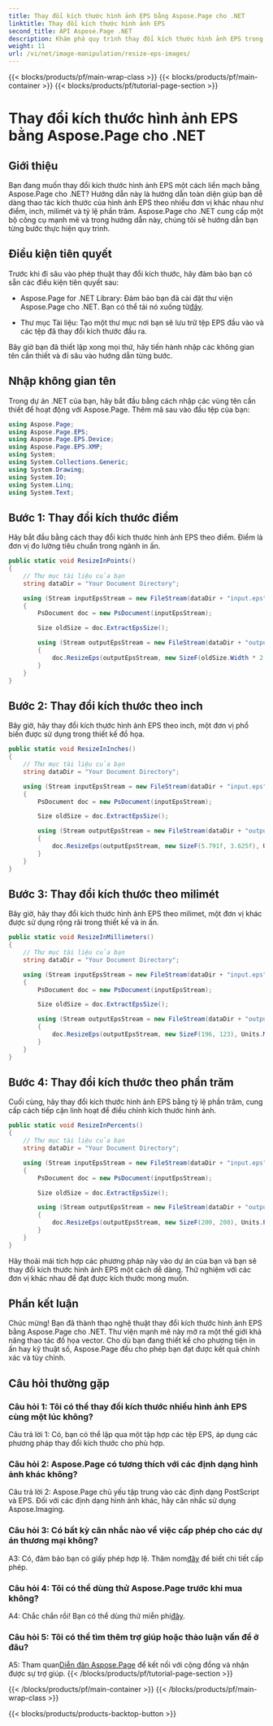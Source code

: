 ```yaml
---
title: Thay đổi kích thước hình ảnh EPS bằng Aspose.Page cho .NET
linktitle: Thay đổi kích thước hình ảnh EPS
second_title: API Aspose.Page .NET
description: Khám phá quy trình thay đổi kích thước hình ảnh EPS trong .NET một cách liền mạch bằng Aspose.Page. Đạt được độ chính xác theo điểm, inch, milimet và tỷ lệ phần trăm một cách dễ dàng.
weight: 11
url: /vi/net/image-manipulation/resize-eps-images/
---
```


{{< blocks/products/pf/main-wrap-class >}}
{{< blocks/products/pf/main-container >}}
{{< blocks/products/pf/tutorial-page-section >}}

# Thay đổi kích thước hình ảnh EPS bằng Aspose.Page cho .NET

## Giới thiệu

Bạn đang muốn thay đổi kích thước hình ảnh EPS một cách liền mạch bằng Aspose.Page cho .NET? Hướng dẫn này là hướng dẫn toàn diện giúp bạn dễ dàng thao tác kích thước của hình ảnh EPS theo nhiều đơn vị khác nhau như điểm, inch, milimét và tỷ lệ phần trăm. Aspose.Page cho .NET cung cấp một bộ công cụ mạnh mẽ và trong hướng dẫn này, chúng tôi sẽ hướng dẫn bạn từng bước thực hiện quy trình.

## Điều kiện tiên quyết

Trước khi đi sâu vào phép thuật thay đổi kích thước, hãy đảm bảo bạn có sẵn các điều kiện tiên quyết sau:

-  Aspose.Page for .NET Library: Đảm bảo bạn đã cài đặt thư viện Aspose.Page cho .NET. Bạn có thể tải nó xuống từ[đây](https://releases.aspose.com/page/net/).

- Thư mục Tài liệu: Tạo một thư mục nơi bạn sẽ lưu trữ tệp EPS đầu vào và các tệp đã thay đổi kích thước đầu ra.

Bây giờ bạn đã thiết lập xong mọi thứ, hãy tiến hành nhập các không gian tên cần thiết và đi sâu vào hướng dẫn từng bước.

## Nhập không gian tên

Trong dự án .NET của bạn, hãy bắt đầu bằng cách nhập các vùng tên cần thiết để hoạt động với Aspose.Page. Thêm mã sau vào đầu tệp của bạn:

```csharp
using Aspose.Page;
using Aspose.Page.EPS;
using Aspose.Page.EPS.Device;
using Aspose.Page.EPS.XMP;
using System;
using System.Collections.Generic;
using System.Drawing;
using System.IO;
using System.Linq;
using System.Text;
```

## Bước 1: Thay đổi kích thước điểm

Hãy bắt đầu bằng cách thay đổi kích thước hình ảnh EPS theo điểm. Điểm là đơn vị đo lường tiêu chuẩn trong ngành in ấn.

```csharp
public static void ResizeInPoints()
{
    // Thư mục tài liệu của bạn
    string dataDir = "Your Document Directory";

    using (Stream inputEpsStream = new FileStream(dataDir + "input.eps", FileMode.Open, FileAccess.Read))
    {
        PsDocument doc = new PsDocument(inputEpsStream);

        Size oldSize = doc.ExtractEpsSize();

        using (Stream outputEpsStream = new FileStream(dataDir + "output_resize_points.eps", FileMode.Create, FileAccess.Write))
        {
            doc.ResizeEps(outputEpsStream, new SizeF(oldSize.Width * 2, oldSize.Height * 2), Units.Points);
        }
    }
}
```

## Bước 2: Thay đổi kích thước theo inch

Bây giờ, hãy thay đổi kích thước hình ảnh EPS theo inch, một đơn vị phổ biến được sử dụng trong thiết kế đồ họa.

```csharp
public static void ResizeInInches()
{
    // Thư mục tài liệu của bạn
    string dataDir = "Your Document Directory";

    using (Stream inputEpsStream = new FileStream(dataDir + "input.eps", FileMode.Open, FileAccess.Read))
    {
        PsDocument doc = new PsDocument(inputEpsStream);

        Size oldSize = doc.ExtractEpsSize();

        using (Stream outputEpsStream = new FileStream(dataDir + "output_resize_inches.eps", FileMode.Create, FileAccess.Write))
        {
            doc.ResizeEps(outputEpsStream, new SizeF(5.791f, 3.625f), Units.Inches);
        }
    }
}
```

## Bước 3: Thay đổi kích thước theo milimét

Bây giờ, hãy thay đổi kích thước hình ảnh EPS theo milimet, một đơn vị khác được sử dụng rộng rãi trong thiết kế và in ấn.

```csharp
public static void ResizeInMillimeters()
{
    // Thư mục tài liệu của bạn
    string dataDir = "Your Document Directory";

    using (Stream inputEpsStream = new FileStream(dataDir + "input.eps", FileMode.Open, FileAccess.Read))
    {
        PsDocument doc = new PsDocument(inputEpsStream);

        Size oldSize = doc.ExtractEpsSize();

        using (Stream outputEpsStream = new FileStream(dataDir + "output_resize_mms.eps", FileMode.Create, FileAccess.Write))
        {
            doc.ResizeEps(outputEpsStream, new SizeF(196, 123), Units.Millimeters);
        }
    }
}
```

## Bước 4: Thay đổi kích thước theo phần trăm

Cuối cùng, hãy thay đổi kích thước hình ảnh EPS bằng tỷ lệ phần trăm, cung cấp cách tiếp cận linh hoạt để điều chỉnh kích thước hình ảnh.

```csharp
public static void ResizeInPercents()
{
    // Thư mục tài liệu của bạn
    string dataDir = "Your Document Directory";

    using (Stream inputEpsStream = new FileStream(dataDir + "input.eps", FileMode.Open, FileAccess.Read))
    {
        PsDocument doc = new PsDocument(inputEpsStream);

        Size oldSize = doc.ExtractEpsSize();

        using (Stream outputEpsStream = new FileStream(dataDir + "output_resize_percents.eps", FileMode.Create, FileAccess.Write))
        {
            doc.ResizeEps(outputEpsStream, new SizeF(200, 200), Units.Percents);
        }
    }
}
```

Hãy thoải mái tích hợp các phương pháp này vào dự án của bạn và bạn sẽ thay đổi kích thước hình ảnh EPS một cách dễ dàng. Thử nghiệm với các đơn vị khác nhau để đạt được kích thước mong muốn.

## Phần kết luận

Chúc mừng! Bạn đã thành thạo nghệ thuật thay đổi kích thước hình ảnh EPS bằng Aspose.Page cho .NET. Thư viện mạnh mẽ này mở ra một thế giới khả năng thao tác đồ họa vector. Cho dù bạn đang thiết kế cho phương tiện in ấn hay kỹ thuật số, Aspose.Page đều cho phép bạn đạt được kết quả chính xác và tùy chỉnh.

## Câu hỏi thường gặp

### Câu hỏi 1: Tôi có thể thay đổi kích thước nhiều hình ảnh EPS cùng một lúc không?

Câu trả lời 1: Có, bạn có thể lặp qua một tập hợp các tệp EPS, áp dụng các phương pháp thay đổi kích thước cho phù hợp.

### Câu hỏi 2: Aspose.Page có tương thích với các định dạng hình ảnh khác không?

Câu trả lời 2: Aspose.Page chủ yếu tập trung vào các định dạng PostScript và EPS. Đối với các định dạng hình ảnh khác, hãy cân nhắc sử dụng Aspose.Imaging.

### Câu hỏi 3: Có bất kỳ cân nhắc nào về việc cấp phép cho các dự án thương mại không?

 A3: Có, đảm bảo bạn có giấy phép hợp lệ. Thăm nom[đây](https://purchase.aspose.com/buy) để biết chi tiết cấp phép.

### Câu hỏi 4: Tôi có thể dùng thử Aspose.Page trước khi mua không?

 A4: Chắc chắn rồi! Bạn có thể dùng thử miễn phí[đây](https://releases.aspose.com/).

### Câu hỏi 5: Tôi có thể tìm thêm trợ giúp hoặc thảo luận vấn đề ở đâu?

 A5: Tham quan[Diễn đàn Aspose.Page](https://forum.aspose.com/c/page/39) để kết nối với cộng đồng và nhận được sự trợ giúp.
{{< /blocks/products/pf/tutorial-page-section >}}

{{< /blocks/products/pf/main-container >}}
{{< /blocks/products/pf/main-wrap-class >}}

{{< blocks/products/products-backtop-button >}}
